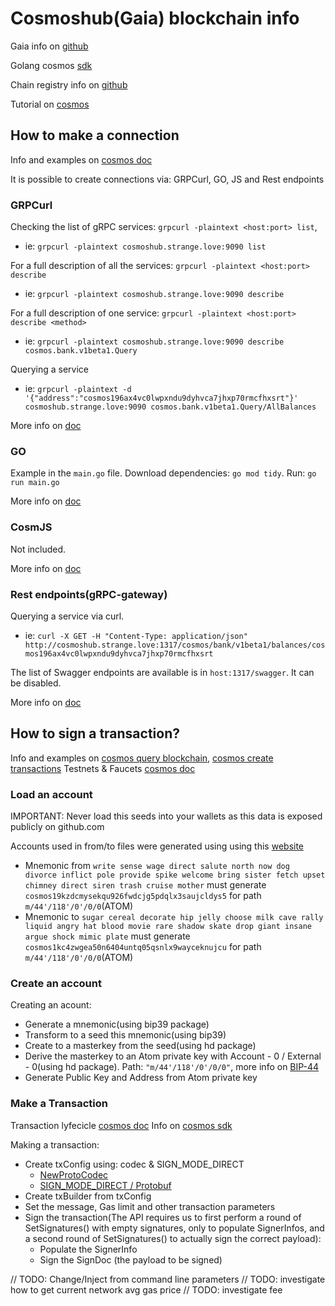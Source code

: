 # Cosmoshub(Gaia) blockchain info

Gaia info on [github](https://github.com/cosmos/gaia)

Golang cosmos [sdk](https://pkg.go.dev/github.com/cosmos/cosmos-sdk)

Chain registry info on [github](https://github.com/cosmos/chain-registry)

Tutorial on [cosmos](https://docs.cosmos.network/master/run-node/txs.html)

## How to make a connection

Info and examples on [cosmos doc](https://docs.cosmos.network/v0.46/run-node/interact-node.html#using-grpc)

It is possible to create connections via: GRPCurl, GO, JS and Rest endpoints

### GRPCurl

Checking the list of gRPC services: `grpcurl -plaintext <host:port> list`,

* ie: `grpcurl -plaintext cosmoshub.strange.love:9090 list`

For a full description of all the services: `grpcurl -plaintext <host:port> describe`

* ie: `grpcurl -plaintext cosmoshub.strange.love:9090 describe`

For a full description of one service: `grpcurl -plaintext <host:port> describe <method>`

* ie: `grpcurl -plaintext cosmoshub.strange.love:9090 describe cosmos.bank.v1beta1.Query`

Querying a service

* ie: `grpcurl -plaintext -d '{"address":"cosmos196ax4vc0lwpxndu9dyhvca7jhxp70rmcfhxsrt"}' cosmoshub.strange.love:9090 cosmos.bank.v1beta1.Query/AllBalances`

More info on [doc](https://docs.cosmos.network/v0.46/run-node/interact-node.html#grpcurl)

### GO

Example in the `main.go` file. Download dependencies: `go mod tidy`. Run: `go run main.go`

More info on [doc](https://docs.cosmos.network/v0.46/run-node/interact-node.html#programmatically-via-go)

### CosmJS

Not included.

More info on [doc](https://docs.cosmos.network/v0.46/run-node/interact-node.html#cosmjs)

### Rest endpoints(gRPC-gateway)

Querying a service via curl.

* ie: `curl -X GET -H "Content-Type: application/json" http://cosmoshub.strange.love:1317/cosmos/bank/v1beta1/balances/cosmos196ax4vc0lwpxndu9dyhvca7jhxp70rmcfhxsrt`

The list of Swagger endpoints are available is in `host:1317/swagger`. It can be disabled.

More info on [doc](https://docs.cosmos.network/v0.46/run-node/interact-node.html#using-the-rest-endpoints)

## How to sign a transaction?

Info and examples on [cosmos query blockchain](https://docs.cosmos.network/master/run-node/txs.html), [cosmos create transactions](https://github.com/cosmos/cosmos-sdk/blob/main/docs/run-node/txs.md)
Testnets & Faucets [cosmos doc](https://github.com/cosmos/testnets)

### Load an account

IMPORTANT: Never load this seeds into your wallets as this data is exposed publicly on github.com

Accounts used in from/to files were generated using using this [website](https://iancoleman.io/bip39)

* Mnemonic from `write sense wage direct salute north now dog divorce inflict pole provide spike welcome bring sister fetch upset chimney direct siren trash cruise mother` must generate `cosmos19kzdcmysekqu926fwdcjg5pdqlx3saujcldys5` for path `m/44'/118'/0'/0/0`(ATOM)
* Mnemonic to `sugar cereal decorate hip jelly choose milk cave rally liquid angry hat blood movie rare shadow skate drop giant insane argue shock mimic plate` must generate `cosmos1kc4zwgea50n6404untq05qsnlx9wayceknujcu` for path `m/44'/118'/0'/0/0`(ATOM)
  
### Create an account

Creating an acount:

* Generate a mnemonic(using bip39 package)
* Transform to a seed this mnemonic(using bip39)
* Create to a masterkey from the seed(using hd package)
* Derive the masterkey to an Atom private key with Account - 0 / External - 0(using hd package). Path: `"m/44'/118'/0'/0/0"`, more info on [BIP-44](https://github.com/bitcoin/bips/blob/master/bip-0044.mediawiki#change)
* Generate Public Key and Address from Atom private key

### Make a Transaction

Transaction lyfecicle [cosmos doc](https://docs.cosmos.network/master/basics/tx-lifecycle.html)
Info on [cosmos sdk](https://docs.cosmos.network/master/core/transactions.html#transaction-generation)

Making a transaction:

* Create txConfig using: codec & SIGN_MODE_DIRECT
  * [NewProtoCodec](https://pkg.go.dev/github.com/cosmos/cosmos-sdk@v0.46.0/codec#ProtoCodec)
  * [SIGN_MODE_DIRECT / Protobuf](https://docs.cosmos.network/master/core/transactions.html#sign-mode-direct-preferred)
* Create txBuilder from txConfig
* Set the message, Gas limit and other transaction parameters
* Sign the transaction(The API requires us to first perform a round of SetSignatures() with empty signatures, only to populate SignerInfos, and a second round of SetSignatures() to actually sign the correct payload):
  * Populate the SignerInfo
  * Sign the SignDoc (the payload to be signed)

// TODO: Change/Inject from command line parameters
// TODO: investigate how to get current network avg gas price
// TODO: investigate fee